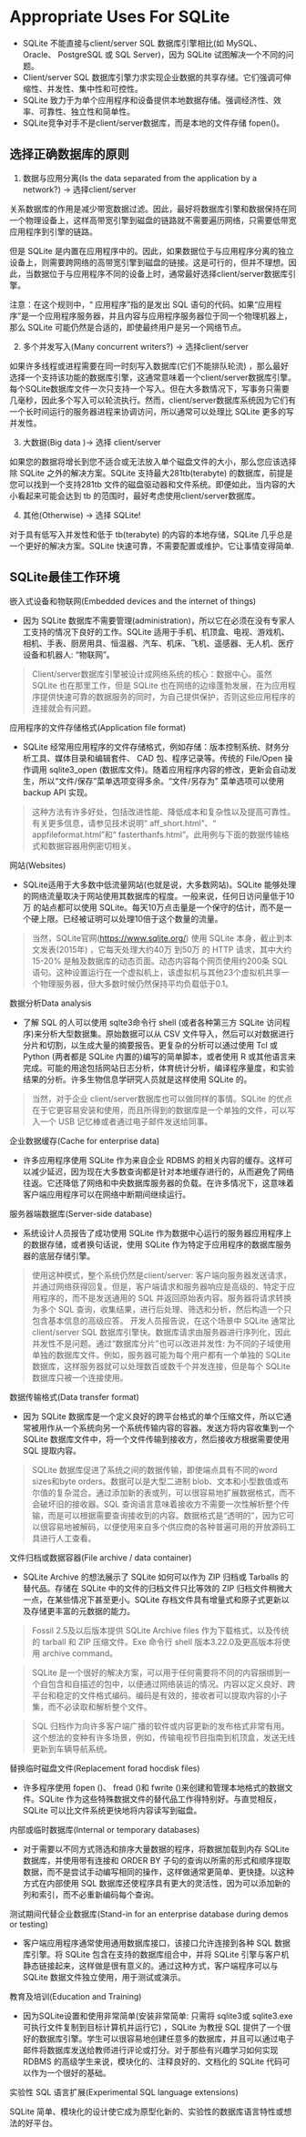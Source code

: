 # Appropriate Uses For SQLite

- SQLite 不能直接与client/server SQL 数据库引擎相比(如 MySQL、 Oracle、 PostgreSQL 或 SQL Server)，因为 SQLite 试图解决一个不同的问题。
- Client/server SQL 数据库引擎力求实现企业数据的共享存储。它们强调可伸缩性、并发性、集中性和可控性。
- SQLite 致力于为单个应用程序和设备提供本地数据存储。强调经济性、效率、可靠性、独立性和简单性。    
- SQLite竞争对手不是client/server数据库，而是本地的文件存储 fopen()。

## 选择正确数据库的原则


1. 数据与应用分离(Is the data separated from the application by a network?) $\rightarrow$ 选择client/server

关系数据库的作用是减少带宽数据过滤。因此，最好将数据库引擎和数据保持在同一个物理设备上，这样高带宽引擎到磁盘的链路就不需要遍历网络，只需要低带宽应用程序到引擎的链路。

但是 SQLite 是内置在应用程序中的。因此，如果数据位于与应用程序分离的独立设备上，则需要跨网络的高带宽引擎到磁盘的链接。这是可行的，但并不理想。因此，当数据位于与应用程序不同的设备上时，通常最好选择client/server数据库引擎。

注意：在这个规则中，“ 应用程序”指的是发出 SQL 语句的代码。如果“应用程序”是一个应用程序服务器，并且内容与应用程序服务器位于同一个物理机器上，那么 SQLite 可能仍然是合适的，即使最终用户是另一个网络节点。

2. 多个并发写入(Many concurrent writers?) $\rightarrow$ 选择client/server

如果许多线程或进程需要在同一时刻写入数据库(它们不能排队轮流) ，那么最好选择一个支持该功能的数据库引擎，这通常意味着一个client/server数据库引擎。     每个SQLite数据库文件一次只支持一个写入。但在大多数情况下，写事务只需要几毫秒，因此多个写入可以轮流执行。然而，client/server数据库系统因为它们有一个长时间运行的服务器进程来协调访问，所以通常可以处理比 SQLite 更多的写并发性。

3. 大数据(Big data )$\rightarrow$ 选择 client/server

如果您的数据将增长到您不适合或无法放入单个磁盘文件的大小，那么您应该选择除 SQLite 之外的解决方案。SQLite 支持最大281tb(terabyte) 的数据库，前提是您可以找到一个支持281tb 文件的磁盘驱动器和文件系统。即便如此，当内容的大小看起来可能会达到 tb 的范围时，最好考虑使用client/server数据库。

4. 其他(Otherwise) $\rightarrow$ 选择 SQLite!

对于具有低写入并发性和低于 tb(terabyte) 的内容的本地存储，SQLite 几乎总是一个更好的解决方案。SQLite 快速可靠，不需要配置或维护。它让事情变得简单.

## SQLite最佳工作环境

嵌入式设备和物联网(Embedded devices and the internet of things)

- 因为 SQLite 数据库不需要管理(administration)，所以它在必须在没有专家人工支持的情况下良好的工作。SQLite 适用于手机、机顶盒、电视、游戏机、相机、手表、厨房用具、恒温器、汽车、机床、飞机、遥感器、无人机、医疗设备和机器人: “物联网”。

> Client/server数据库引擎被设计成网络系统的核心：数据中心。虽然 SQLite 也在那里工作，但是 SQLite 也在网络的边缘蓬勃发展，在为应用程序提供快速可靠的数据服务的同时，为自己提供保护，否则这些应用程序的连接就会有问题。

应用程序的文件存储格式(Application file format)

- SQLite 经常用应用程序的文件存储格式，例如存储：版本控制系统、财务分析工具、媒体目录和编辑套件、 CAD 包、程序记录等。传统的 File/Open 操作调用 sqlite3_open (数据库文件)。随着应用程序内容的修改，更新会自动发生，所以“文件/保存”菜单选项变得多余。“文件/另存为” 菜单选项可以使用backup API 实现。

> 这种方法有许多好处，包括改进性能、降低成本和复杂性以及提高可靠性。有关更多信息，请参见技术说明“ aff_short.html”、“ appfileformat.html”和“ fasterthanfs.html”。此用例与下面的数据传输格式和数据容器用例密切相关。

网站(Websites)

- SQLite适用于大多数中低流量网站(也就是说，大多数网站)。SQLite 能够处理的网络流量取决于网站使用其数据库的程度。一般来说，任何日访问量低于10万 的站点都可以使用 SQLite。每天10万点击量是一个保守的估计，而不是一个硬上限。已经被证明可以处理10倍于这个数量的流量。

> 当然，SQLite官网(https://www.sqlite.org/) 使用 SQLite 本身，截止到本文发表(2015年) ，它每天处理大约40万 到50万 的 HTTP 请求，其中大约15-20% 是触及数据库的动态页面。动态内容每个网页使用约200条 SQL 语句。这种设置运行在一个虚拟机上，该虚拟机与其他23个虚拟机共享一个物理服务器，但大多数时候仍然保持平均负载低于0.1。

数据分析Data analysis

- 了解 SQL 的人可以使用 sqlte3命令行 shell (或者各种第三方 SQLite 访问程序)来分析大型数据集。原始数据可以从 CSV 文件导入，然后可以对数据进行分片和切割，以生成大量的摘要报告。更复杂的分析可以通过使用 Tcl 或 Python (两者都是 SQLite 内置的)编写的简单脚本，或者使用 R 或其他语言来完成。可能的用途包括网站日志分析，体育统计分析，编译程序量度，和实验结果的分析。许多生物信息学研究人员就是这样使用 SQLite 的。

> 当然，对于企业 client/server数据库也可以做同样的事情。SQLite 的优点在于它更容易安装和使用，而且所得到的数据库是一个单独的文件，可以写入一个 USB 记忆棒或者通过电子邮件发送给同事。

企业数据缓存(Cache for enterprise data)

- 许多应用程序使用 SQLite 作为来自企业 RDBMS 的相关内容的缓存。这样可以减少延迟，因为现在大多数查询都是针对本地缓存进行的，从而避免了网络往返。它还降低了网络和中央数据库服务器的负载。在许多情况下，这意味着客户端应用程序可以在网络中断期间继续运行。

服务器端数据库(Server-side database)

- 系统设计人员报告了成功使用 SQLite 作为数据中心运行的服务器应用程序上的数据存储，或者换句话说，使用 SQLite 作为特定于应用程序的数据库服务器的底层存储引擎。

> 使用这种模式，整个系统仍然是client/server: 客户端向服务器发送请求，并通过网络获得回复。但是，客户端请求和服务器响应是高级的、特定于应用程序的，而不是发送通用的 SQL 并返回原始表内容。服务器将请求转换为多个 SQL 查询，收集结果，进行后处理、筛选和分析，然后构造一个只包含基本信息的高级应答。
> 开发人员报告说，在这个场景中 SQLite 通常比client/server SQL 数据库引擎快。数据库请求由服务器进行序列化，因此并发性不是问题。通过“数据库分片”也可以改进并发性: 为不同的子域使用单独的数据库文件。例如，服务器可能为每个用户都有一个单独的 SQLite 数据库，这样服务器就可以处理数百或数千个并发连接，但是每个 SQLite 数据库只被一个连接使用。

数据传输格式(Data transfer format)

- 因为 SQLite 数据库是一个定义良好的跨平台格式的单个压缩文件，所以它通常被用作从一个系统向另一个系统传输内容的容器。发送方将内容收集到一个 SQLite 数据库文件中，将一个文件传输到接收方，然后接收方根据需要使用 SQL 提取内容。

> SQLite 数据库促进了系统之间的数据传输，即使端点具有不同的word sizes和byte orders。数据可以是大型二进制 blob、文本和小型数值或布尔值的复杂混合。通过添加新的表或列，可以很容易地扩展数据格式，而不会破坏旧的接收器。SQL 查询语言意味着接收方不需要一次性解析整个传输，而是可以根据需要查询接收到的内容。数据格式是“透明的”，因为它可以很容易地被解码，以便使用来自多个供应商的各种普遍可用的开放源码工具进行人工查看。

文件归档或数据容器(File archive / data container)

- SQLite Archive 的想法展示了 SQLite 如何可以作为 ZIP 归档或 Tarballs 的替代品。存储在 SQLite 中的文件的归档文件只比等效的 ZIP 归档文件稍微大一点，在某些情况下甚至更小。SQLite 存档文件具有增量式和原子式更新以及存储更丰富的元数据的能力。

> Fossil 2.5及以后版本提供 SQLite Archive files 作为下载格式，以及传统的 tarball 和 ZIP 压缩文件。Exe 命令行 shell 版本3.22.0及更高版本将使用 archive command。

> SQLite 是一个很好的解决方案，可以用于任何需要将不同的内容捆绑到一个自包含和自描述的包中，以便通过网络装运的情况。内容以定义良好、跨平台和稳定的文件格式编码。编码是有效的，接收者可以提取内容的小子集，而不必读取和解析整个文件。

> SQL 归档作为向许多客户端广播的软件或内容更新的发布格式非常有用。这个想法的变种有许多场景，例如，传输电视节目指南到机顶盒，发送无线更新到车辆导航系统。

替换临时磁盘文件(Replacement forad hocdisk files)

- 许多程序使用 fopen ()、 fread ()和 fwrite ()来创建和管理本地格式的数据文件。SQLite 作为这些特殊数据文件的替代品工作得特别好。与直觉相反，SQLite 可以比文件系统更快地将内容读写到磁盘。

内部或临时数据库(Internal or temporary databases)

- 对于需要以不同方式筛选和排序大量数据的程序，将数据加载到内存 SQLite 数据库，并使用带有连接和 ORDER BY 子句的查询以所需的形式和顺序提取数据，而不是尝试手动编写相同的操作，这样做通常更简单、更快捷。以这种方式在内部使用 SQL 数据库还使程序具有更大的灵活性，因为可以添加新的列和索引，而不必重新编码每个查询。

测试期间代替企业数据库(Stand-in for an enterprise database during demos or testing)

- 客户端应用程序通常使用通用数据库接口，该接口允许连接到各种 SQL 数据库引擎。将 SQLite 包含在支持的数据库组合中，并将 SQLite 引擎与客户机静态链接起来，这样做是很有意义的。通过这种方式，客户端程序可以与 SQLite 数据文件独立使用，用于测试或演示。

教育及培训(Education and Training)

- 因为SQLite设置和使用非常简单(安装非常简单: 只需将 sqlite3或 sqlite3.exe 可执行文件复制到目标计算机并运行它) ，SQLite 为教授 SQL 提供了一个很好的数据库引擎。学生可以很容易地创建任意多的数据库，并且可以通过电子邮件将数据库发送给教师进行评论或打分。对于那些有兴趣学习如何实现 RDBMS 的高级学生来说，模块化的、注释良好的、文档化的 SQLite 代码可以作为一个很好的基础。

实验性 SQL 语言扩展(Experimental SQL language extensions)

SQLite 简单、模块化的设计使它成为原型化新的、实验性的数据库语言特性或想法的好平台。
